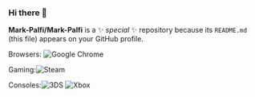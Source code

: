 ### Hi there 👋

**Mark-Palfi/Mark-Palfi** is a ✨ _special_ ✨ repository because its `README.md` (this file) appears on your GitHub profile.

Browsers:
![Google Chrome](https://img.shields.io/badge/Google%20Chrome-4285F4?style=for-the-badge&logo=GoogleChrome&logoColor=white)

Gaming:![Steam](https://img.shields.io/badge/steam-%23000000.svg?style=for-the-badge&logo=steam&logoColor=white)

Consoles:![3DS](https://img.shields.io/badge/3DS-D12228?style=for-the-badge&logo=nintendo-3ds&logoColor=white) ![Xbox](https://img.shields.io/badge/xbox-%23107C10.svg?style=for-the-badge&logo=xbox&logoColor=white)
